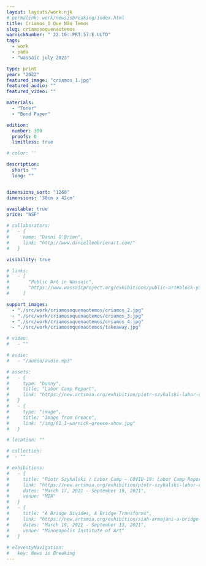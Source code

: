 ```yaml
---
layout: layouts/work.njk
# permalink: work/newsisbreaking/index.html
title: Criamos O Que Não Temos
slug: criamosoquenaotemos
warnickNumber: " 22.10::PRT:57:E.ULTD"
tags:
  - work
  - pada
  - "wassaic july 2023"

type: print
year: "2022"
featured_image: "criamos_1.jpg"
featured_audio: ""
featured_video: ""

materials: 
  - "Toner"
  - "Bond Paper"

edition: 
  number: 300
  proofs: 0
  limitless: true

# color: ''

description:
  short: ""
  long: ""


dimensions_sort: "1260"
dimensions: '30cm x 42cm'

available: true
price: "NSF"

# collaborators:
#   - {
#     name: "Danni O'Brien",
#     link: "http://www.danielleobrienart.com/"
#   }

visibility: true

# links:
#   - [
#       "Public Art in Wassaic",
#       "https://www.wassaicproject.org/exhibitions/public-art#block-yui_3_17_2_1_1635259463800_75918",
#     ]

support_images: 
  - "./src/work/criamosoquenaotemos/criamos_2.jpg"
  - "./src/work/criamosoquenaotemos/criamos_3.jpg"
  - "./src/work/criamosoquenaotemos/criamos_4.jpg"
  - "./src/work/criamosoquenaotemos/takeaway.jpg"

# video:
#   - ""

# audio:
#   - "/audio/audio.mp3"

# assets: 
#   - {
#     type: "bunny",
#     title: "Labor Camp Report",
#     link: "https://new.artsmia.org/exhibition/piotr-szyhalski-labor-camp-covid-19-labor-camp-report"
#   }
#   - {
#     type: "image",
#     title: "Image from Greace",
#     link: "/img/61_1-warnick-greece-show.jpg"
#   }

# location: ""

# collection:
#  - ""

# exhibitions:
#   - {
#     title: "Piotr Szyhalski / Labor Camp – COVID-19: Labor Camp Report",
#     link: "https://new.artsmia.org/exhibition/piotr-szyhalski-labor-camp-covid-19-labor-camp-report",
#     dates: "March 17, 2021 - September 19, 2021",
#     venue: "MIA"
#   }
#   - {
#     title: "A Bridge Divides, A Bridge Transforms",
#     link: "https://new.artsmia.org/exhibition/siah-armajani-a-bridge-divides-a-bridge-transforms",
#     dates: "March 19, 2021 - September 13, 2021",
#     venue: "Minneapolis Institute of Art"
#   }
  
# eleventyNavigation:
#   key: News is Breaking
---
```

